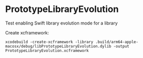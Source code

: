 # PrototypeLibraryEvolution
Test enabling Swift library evolution mode for a library

Create xcframework:

```
xcodebuild -create-xcframework -library .build/arm64-apple-macosx/debug/libPrototypeLibraryEvolution.dylib -output PrototypeLibraryEvolution.xcframework
```

